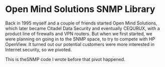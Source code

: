 # Open Mind Solutions SNMP Library

Back in 1995 myself and a couple of friends started Open Mind Solutions, which later became Citadel Data Security and eventually CEQURUX,
with a product line of firewalls and VPN routers. But when we first started, we were planning on going in to the SNMP space, to try to
compete with HP OpenView. It turned out our potential customers were more interested in Internet security, so we pivoted.

This is theSNMP code I wrote before that pivot happened. 






